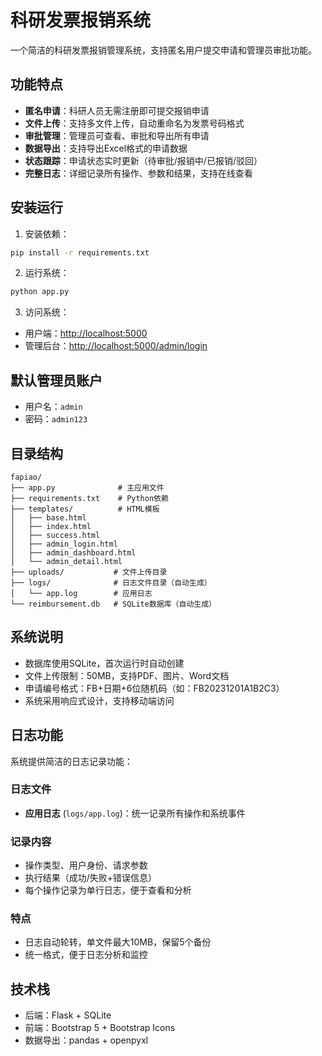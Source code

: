 # 科研发票报销系统

一个简洁的科研发票报销管理系统，支持匿名用户提交申请和管理员审批功能。

## 功能特点

- **匿名申请**：科研人员无需注册即可提交报销申请
- **文件上传**：支持多文件上传，自动重命名为发票号码格式
- **审批管理**：管理员可查看、审批和导出所有申请
- **数据导出**：支持导出Excel格式的申请数据
- **状态跟踪**：申请状态实时更新（待审批/报销中/已报销/驳回）
- **完整日志**：详细记录所有操作、参数和结果，支持在线查看

## 安装运行

1. 安装依赖：

```bash
pip install -r requirements.txt
```

2. 运行系统：

```bash
python app.py
```

3. 访问系统：

- 用户端：<http://localhost:5000>
- 管理后台：<http://localhost:5000/admin/login>

## 默认管理员账户

- 用户名：`admin`
- 密码：`admin123`

## 目录结构

```
fapiao/
├── app.py              # 主应用文件
├── requirements.txt    # Python依赖
├── templates/          # HTML模板
│   ├── base.html
│   ├── index.html
│   ├── success.html
│   ├── admin_login.html
│   ├── admin_dashboard.html
│   └── admin_detail.html
├── uploads/           # 文件上传目录
├── logs/              # 日志文件目录（自动生成）
│   └── app.log        # 应用日志
└── reimbursement.db   # SQLite数据库（自动生成）
```

## 系统说明

- 数据库使用SQLite，首次运行时自动创建
- 文件上传限制：50MB，支持PDF、图片、Word文档
- 申请编号格式：FB+日期+6位随机码（如：FB20231201A1B2C3）
- 系统采用响应式设计，支持移动端访问

## 日志功能

系统提供简洁的日志记录功能：

### 日志文件

- **应用日志** (`logs/app.log`)：统一记录所有操作和系统事件

### 记录内容

- 操作类型、用户身份、请求参数
- 执行结果（成功/失败+错误信息）
- 每个操作记录为单行日志，便于查看和分析

### 特点

- 日志自动轮转，单文件最大10MB，保留5个备份
- 统一格式，便于日志分析和监控

## 技术栈

- 后端：Flask + SQLite
- 前端：Bootstrap 5 + Bootstrap Icons
- 数据导出：pandas + openpyxl
